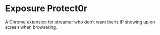 # Exposure Protect0r

A Chrome extension for streamer who don't want theirs IP showing up on screen when browsering.